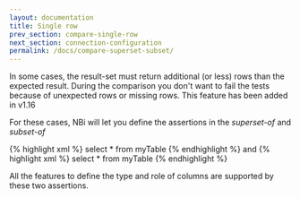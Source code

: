 ```yaml
---
layout: documentation
title: Single row
prev_section: compare-single-row
next_section: connection-configuration
permalink: /docs/compare-superset-subset/
---
```


In some cases, the result-set must return additional (or less) rows than the expected result. During the comparison you don't want to fail the tests because of unexpected rows or missing rows. This feature has been added in v1.16

For these cases, NBi will let you define the assertions in the *superset-of* and *subset-of*

{% highlight xml %}
<superset-of>
  <query>select * from myTable</query>
</superset-of>
{% endhighlight %}
and 
{% highlight xml %}
<subset-of>
  <query>select * from myTable</query>
</subset-of>
{% endhighlight %}

All the features to define the type and role of columns are supported by these two assertions.